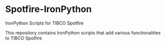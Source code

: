 # Spotfire-IronPython
IronPython Scripts for TIBCO Spotfire

This repository contains IronPython scripts that add various functionalities to TIBCO Spotfire
